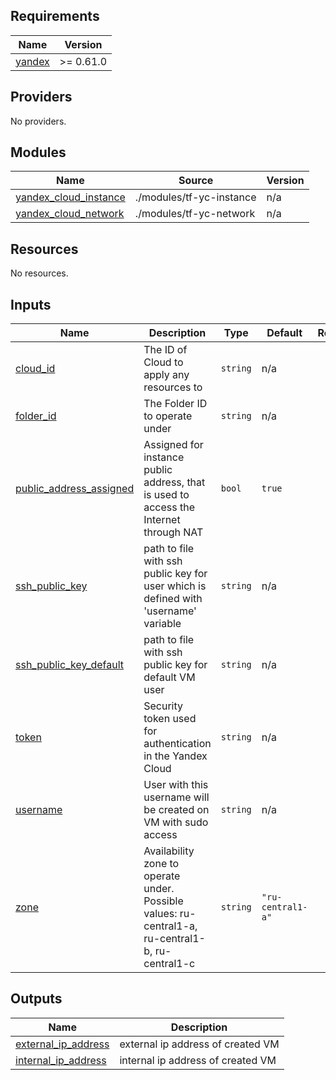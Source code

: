 ## Requirements

| Name | Version |
|------|---------|
| <a name="requirement_yandex"></a> [yandex](#requirement\_yandex) | >= 0.61.0 |

## Providers

No providers.

## Modules

| Name | Source | Version |
|------|--------|---------|
| <a name="module_yandex_cloud_instance"></a> [yandex\_cloud\_instance](#module\_yandex\_cloud\_instance) | ./modules/tf-yc-instance | n/a |
| <a name="module_yandex_cloud_network"></a> [yandex\_cloud\_network](#module\_yandex\_cloud\_network) | ./modules/tf-yc-network | n/a |

## Resources

No resources.

## Inputs

| Name | Description | Type | Default | Required |
|------|-------------|------|---------|:--------:|
| <a name="input_cloud_id"></a> [cloud\_id](#input\_cloud\_id) | The ID of Cloud to apply any resources to | `string` | n/a | yes |
| <a name="input_folder_id"></a> [folder\_id](#input\_folder\_id) | The Folder ID to operate under | `string` | n/a | yes |
| <a name="input_public_address_assigned"></a> [public\_address\_assigned](#input\_public\_address\_assigned) | Assigned for instance public address, that is used to access the Internet through NAT | `bool` | `true` | no |
| <a name="input_ssh_public_key"></a> [ssh\_public\_key](#input\_ssh\_public\_key) | path to file with ssh public key for user which is defined with 'username' variable | `string` | n/a | yes |
| <a name="input_ssh_public_key_default"></a> [ssh\_public\_key\_default](#input\_ssh\_public\_key\_default) | path to file with ssh public key for default VM user | `string` | n/a | yes |
| <a name="input_token"></a> [token](#input\_token) | Security token used for authentication in the Yandex Cloud | `string` | n/a | yes |
| <a name="input_username"></a> [username](#input\_username) | User with this username will be created on VM with sudo access | `string` | n/a | yes |
| <a name="input_zone"></a> [zone](#input\_zone) | Availability zone to operate under. Possible values: ru-central1-a, ru-central1-b, ru-central1-c | `string` | `"ru-central1-a"` | no |

## Outputs

| Name | Description |
|------|-------------|
| <a name="output_external_ip_address"></a> [external\_ip\_address](#output\_external\_ip\_address) | external ip address of created VM |
| <a name="output_internal_ip_address"></a> [internal\_ip\_address](#output\_internal\_ip\_address) | internal ip address of created VM |
